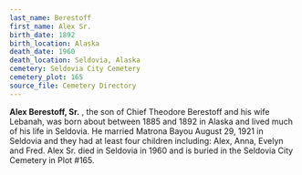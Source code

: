```yaml
---
last_name: Berestoff
first_name: Alex Sr.
birth_date: 1892
birth_location: Alaska
death_date: 1960
death_location: Seldovia, Alaska
cemetery: Seldovia City Cemetery
cemetery_plot: 165
source_file: Cemetery Directory
---
```

**Alex Berestoff, Sr.** , the son of Chief Theodore Berestoff and his wife Lebanah, was born about between 1885 and 1892 in Alaska and lived much of his life in Seldovia. He married Matrona Bayou August 29, 1921 in Seldovia and they had at least four children including: Alex, Anna, Evelyn and Fred. Alex Sr. died in Seldovia in 1960 and is buried in the Seldovia City Cemetery in Plot #165.  